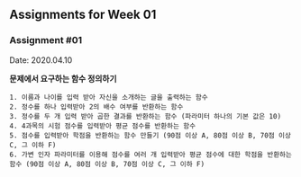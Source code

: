 ## Assignments for Week 01 ##

### Assignment #01 ###
Date: 2020.04.10

**문제에서 요구하는 함수 정의하기**
```
1. 이름과 나이를 입력 받아 자신을 소개하는 글을 출력하는 함수
2. 정수를 하나 입력받아 2의 배수 여부를 반환하는 함수
3. 정수를 두 개 입력 받아 곱한 결과를 반환하는 함수 (파라미터 하나의 기본 값은 10)
4. 4과목의 시험 점수를 입력받아 평균 점수를 반환하는 함수
5. 점수를 입력받아 학점을 반환하는 함수 만들기 (90점 이상 A, 80점 이상 B, 70점 이상 C, 그 이하 F)
6. 가변 인자 파라미터를 이용해 점수를 여러 개 입력받아 평균 점수에 대한 학점을 반환하는 함수 (90점 이상 A, 80점 이상 B, 70점 이상 C, 그 이하 F) 
```
